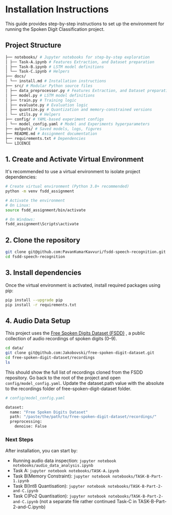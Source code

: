 # Installation Instructions

This guide provides step-by-step instructions to set up the environment for running the Spoken Digit Classification project.


## Project Structure

```bash
├── notebooks/ # Jupyter notebooks for step-by-step exploration
│ ├── Task-A.ipynb # Features Extraction, and Dataset preparation
│ ├── Task-B.ipynb # LSTM model definitions
│ └── Task-C.ipynb # Helpers
├── docs/ 
│ └── install.md # Installation instructions
├── src/ # Modular Python source files
│ ├── data_preprocessor.py # Features Extraction, and Dataset preparation
│ ├── model.py # LSTM model definitions
│ ├── train.py # Training logic
│ ├── evaluate.py # Evaluation logic
│ ├── quantize.py # Quantization and memory-constrained versions
│ └── utils.py # Helpers
├── config/ # YAML-based experiment configs
│ └── model_config.yaml # Model and Experiments hyperparameters
├── outputs/ # Saved models, logs, figures
├── README.md # Assignment documentation
├── requirements.txt # Dependencies
└── LICENCE 
```

## 1. Create and Activate Virtual Environment

It's recommended to use a virtual environment to isolate project dependencies:

```bash
# Create virtual environment (Python 3.8+ recommended)
python -m venv fsdd_assignment

# Activate the environment
# On Linux:
source fsdd_assignment/bin/activate

# On Windows:
fsdd_assignment\Scripts\activate
```

## 2. Clone the repository

```bash
git clone git@github.com:PavanKumarKavvuri/fsdd-speech-recognition.git
cd fsdd-speech-recognition
```

## 3. Install dependencies
Once the virtual environment is activated, install required packages using pip:

```bash
pip install --upgrade pip
pip install -r requirements.txt
```

## 4. Audio Data Setup
This project uses the [Free Spoken Digits Dataset (FSDD)](https://github.com/Jakobovski/free-spoken-digit-dataset) , a public collection of audio recordings of spoken digits (0–9).
```bash
cd data/
git clone git@github.com:Jakobovski/free-spoken-digit-dataset.git
cd free-spoken-digit-dataset/recordings
ls
```

This should show the full list of recordings cloned from the FSDD repository. Go back to the root of the project and open `config/model_config.yaml`. Update the dataset.path value with the absolute to the recordings folder of free-spoken-digit-dataset folder.

```bash
# config/model_config.yaml

dataset:
  name: "Free Spoken Digits Dataset"
  path: "/paste/the/path/to/free-spoken-digit-dataset/recordings/"  
  preprocessing:
    denoise: False

```

### Next Steps

After installation, you can start by:
- Running audio data inspection: `jupyter notebook notebooks/audio_data_analysis.ipynb`
- Task A: `jupyter notebook notebooks/TASK-A.ipynb`
- Task B(Memory Constraint): `jupyter notebook notebooks/TASK-B-Part-1.ipynb`
- Task B(Int8 Quantisation): `jupyter notebook notebooks/TASK-B-Part-2-and-C.ipynb`
- Task C(Po2 Quantisation): `jupyter notebook notebooks/TASK-B-Part-2-and-C.ipynb` (not a separate file rather continued Task-C in TASK-B-Part-2-and-C.ipynb)



